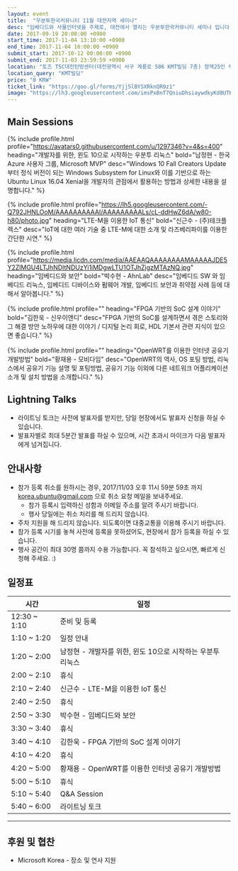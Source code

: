 ```yaml
---
layout: event
title:  "우분투한국커뮤니티 11월 대전지역 세미나"
desc: "임베디드와 사물인터넷을 주제로, 대전에서 열리는 우분투한국커뮤니티 세미나 입니다."
date: 2017-09-19 20:00:00 +0900
start_time: 2017-11-04 13:10:00 +0900
end_time: 2017-11-04 18:00:00 +0900
submit_start: 2017-10-12 00:00:00 +0900
submit_end: 2017-11-03 23:59:59 +0900
location: "토즈 TSC대전탄방센터(대전광역시 서구 계룡로 586 KMT빌딩 7층) 정액25인 부스"
location_query: "KMT빌딩"
price: "0 KRW"
ticket_link: "https://goo.gl/forms/Yjj5lBYSXRknQR9z1"
image: "https://lh3.googleusercontent.com/imsPxBnT7QniuDhsiaywdkyKd8UTKuwYoxrg0lLTme5k5ZQzi07e49uiYTCMMc7vWtivKvqfo3JN3s_D3Sl2G2AWwOqS7m56GwaVZ8fBZX5jwxJEEGCTFigxT0V3-1K1SwG-Z0LYnVX-zAKIYX2X-Q16qswevTHFWKi1iJXEZE75bSEVPMEJxdzLP0wmGtTwkOthI7LtRM0jVWlk98Qr87ciX9vK5eVM8G8mSJ0TlSkmvsogOMwh03NppZCcqr12S3SkDxQ8jn5XYOjHis_g4iJuUieHnAwEaJpx7u3BM21zoH4s86DH2afwxxyOV7xz-KxlkdQJN20ZJv4HkhupvGYJq6C5R9JGyE1F-FB9gZc_JhyTP336TSLz4AijRSIZlFzfq0hgBJkwBt7XINm7_lS1T9aA7HEI4gOaGO15y-yCIZc5DuvL40QeurTH0eD61lTfpxQjGnA9vnG6So1TtJ2b1BX4ij2k8PTG8dVzx-y7gLYg17y0OGYSSxkpIz7MOq6h_cQSap2h59TDBSB175BaL0GdaiEX9QWP42Z0xGSKngG4A8aQINc91hXKZe6ZkkI9_ozQNCaimjqq5MXy8lMEyX3kxJtE025fhuyx_FGb49pddYQTJkYuV6TRCN6jch6OisvtOeEkACr7oEI7zNVNJYYV8f8wtcLBk_kOnO9iwg=s642-no"
---
```


## Main Sessions

{% include profile.html
  profile="https://avatars0.githubusercontent.com/u/1297346?v=4&s=400"
  heading="개발자를 위한, 윈도 10으로 시작하는 우분투 리눅스" bold="남정현 - 한국 Azure 사용자 그룹, Microsoft MVP"
  desc="Windows 10 Fall Creators Update부터 정식 버전이 되는 Windows Subsystem for Linux와 이를 기반으로 하는 Ubuntu Linux 16.04 Xenial을 개발자의 관점에서 활용하는 방법과 상세한 내용을 설명합니다." %}

{% include profile.html
  profile="https://lh5.googleusercontent.com/-Q792JHNLOoM/AAAAAAAAAAI/AAAAAAAAALs/cL-ddHwZ6dA/w80-h80/photo.jpg"
  heading="LTE-M을 이용한 IoT 통신" bold="신근수 - (주)테크플렉스"
  desc="IoT에 대한 여러 기술 중 LTE-M에 대한 소개 및 라즈베리파이를 이용한 간단한 시연." %}

{% include profile.html
  profile="https://media.licdn.com/media/AAEAAQAAAAAAAAMAAAAAJDE5Y2ZlMGU4LTJhNDItNDUzYi1iMDgwLTU1OTJhZjgzMTAzNQ.jpg"
  heading="임베디드와 보안" bold="박수현 - AhnLab"
  desc="임베디드 SW 와 임베디드 리눅스, 임베디드 디바이스와 펌웨어 개발, 임베디드 보안과 취약점 사례 등에 대해서 알아봅니다." %}

{% include profile.html
  profile=""
  heading="FPGA 기반의 SoC 설계 이야기" bold="김한욱 - 신우이앤디"
  desc="FPGA 기반의 SoC를 설계하면서 겪은 스토리와 그 해결 방안 노하우에 대한 이야기 / 디지털 논리 회로, HDL 기본서 관련 지식이 있으면 좋습니다." %}

{% include profile.html
  profile=""
  heading="OpenWRT를 이용한 인터넷 공유기 개발방법" bold="황재용 - 모비다임"
  desc="OpenWRT의 역사, OS 포팅 방법, 리눅스에서 공유기 기능 설명 및 포팅방법, 공유기 기능 이외에 다른 네트워크 어플리케이션 소개 및 설치 방법을 소개합니다." %}

## Lightning Talks
- 라이트닝 토크는 사전에 발표자를 받지만, 당일 현장에서도 발표자 신청을 하실 수 있습니다.
- 발표자별로 최대 5분간 발표를 하실 수 있으며, 시간 초과시 마이크가 다음 발표자에게 넘겨집니다.

## 안내사항
- 참가 등록 취소를 원하시는 경우, 2017/11/03 오후 11시 59분 59초 까지 korea.ubuntu@gmail.com 으로 취소 요청 메일을 보내주세요.
  - 참가 등록시 입력하신 성함과 이메일 주소를 알려 주시기 바랍니다.
  - 행사 당일에는 취소 처리를 해 드리지 않습니다.
- 주차 지원을 해 드리지 않습니다. 되도록이면 대중교통을 이용해 주시기 바랍니다.
- 참가 등록 시기를 놓쳐 사전에 등록을 못하셨어도, 현장에서 참가 등록을 하실 수 있습니다.
- 행사 공간이 최대 30명 쯤까지 수용 가능합니다. 꼭 참석하고 싶으시면, 빠르게 신청해 주세요. :)

## 일정표

시간 | 일정
--- | ---
12:30 ~ 1:10 | 준비 및 등록
1:10 ~ 1:20 | 일정 안내
1:20 ~ 2:00 | 남정현 - 개발자를 위한, 윈도 10으로 시작하는 우분투 리눅스
2:00 ~ 2:10 | 휴식
2:10 ~ 2:40 | 신근수 - LTE-M을 이용한 IoT 통신
2:40 ~ 2:50 | 휴식
2:50 ~ 3:30 | 박수현 - 임베디드와 보안
3:30 ~ 3:40 | 휴식
3:40 ~ 4:10 | 김한욱 - FPGA 기반의 SoC 설계 이야기
4:10 ~ 4:20 | 휴식
4:20 ~ 5:00 | 황재용 - OpenWRT를 이용한 인터넷 공유기 개발방법
5:00 ~ 5:10 | 휴식
5:10 ~ 5:40 | Q&A Session
5:40 ~ 6:00 | 라이트닝 토크

---

## 후원 및 협찬
- Microsoft Korea - 장소 및 연사 지원
